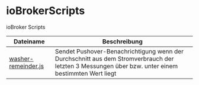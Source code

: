 # ioBrokerScripts
ioBroker Scripts

| Dateiname | Beschreibung |
| --- | --- |
| [washer-remeinder.js](https://github.com/silvio-l/ioBrokerScripts/blob/main/washer-reminder.js) | Sendet Pushover-Benachrichtigung wenn der Durchschnitt aus dem Stromverbrauch der letzten 3 Messungen über bzw. unter einem bestimmten Wert liegt |


